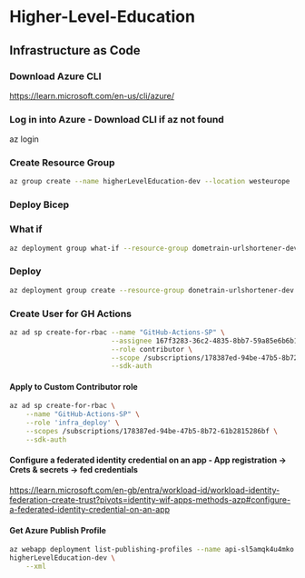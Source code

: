 # Higher-Level-Education

## Infrastructure as Code

### Download Azure CLI

https://learn.microsoft.com/en-us/cli/azure/

### Log in into Azure - Download CLI if az not found

az login

### Create Resource Group

```bash
az group create --name higherLevelEducation-dev --location westeurope
```

### Deploy Bicep

### What if

```bash
az deployment group what-if --resource-group dometrain-urlshortener-dev --template-file infrastructure/main.bicep
```

### Deploy

```bash
az deployment group create --resource-group donetrain-urlshortener-dev --template-file infrastructure/main.bicep
```

### Create User for GH Actions

```bash
az ad sp create-for-rbac --name "GitHub-Actions-SP" \
                         --assignee 167f3283-36c2-4835-8bb7-59a85e6b6b13 \
                         --role contributor \
                         --scope /subscriptions/178387ed-94be-47b5-8b72-61b2815286bf \
                         --sdk-auth
```

#### Apply to Custom Contributor role

```bash
az ad sp create-for-rbac \
    --name "GitHub-Actions-SP" \
    --role 'infra_deploy' \
    --scopes /subscriptions/178387ed-94be-47b5-8b72-61b2815286bf \
    --sdk-auth
```

#### Configure a federated identity credential on an app - App registration -> Crets & secrets -> fed credentials

https://learn.microsoft.com/en-gb/entra/workload-id/workload-identity-federation-create-trust?pivots=identity-wif-apps-methods-azp#configure-a-federated-identity-credential-on-an-app

#### Get Azure Publish Profile

```bash
az webapp deployment list-publishing-profiles --name api-sl5amqk4u4mko --resource-group
higherLevelEducation-dev \
    --xml
```

